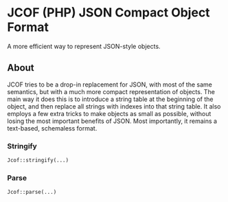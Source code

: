# JCOF (PHP) JSON Compact Object Format

A more efficient way to represent JSON-style objects.

## About
JCOF tries to be a drop-in replacement for JSON, with most of the same semantics, but with a much more compact representation of objects. The main way it does this is to introduce a string table at the beginning of the object, and then replace all strings with indexes into that string table. It also employs a few extra tricks to make objects as small as possible, without losing the most important benefits of JSON. Most importantly, it remains a text-based, schemaless format.

### Stringify
```php
Jcof::stringify(...)
```

### Parse
```php
Jcof::parse(...)
```